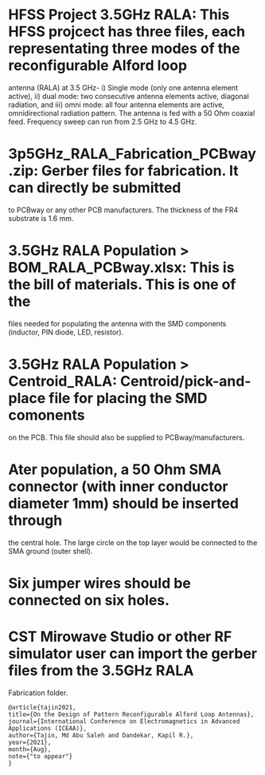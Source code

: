 # HFSS Project 3.5GHz RALA: This HFSS projcect has three files, each representating three modes of the reconfigurable Alford loop
antenna (RALA) at 3.5 GHz- i) Single mode (only one antenna element active), ii) dual mode: two
consecutive antenna elements active, diagonal radiation, and iii) omni mode: all four antenna
elements are active, omnidirectional radiation pattern. The antenna is fed with a 50 Ohm coaxial 
feed. Frequency sweep can run from 2.5 GHz to 4.5 GHz.

# 3p5GHz_RALA_Fabrication_PCBway.zip: Gerber files for fabrication. It can directly be submitted
to PCBway or any other PCB manufacturers. The thickness of the FR4 substrate is 1.6 mm.

# 3.5GHz RALA Population > BOM_RALA_PCBway.xlsx: This is the bill of materials. This is one of the
files needed for populating the antenna with the SMD components (inductor, PIN diode, LED, resistor).

#  3.5GHz RALA Population > Centroid_RALA: Centroid/pick-and-place file for placing the SMD comonents
on the PCB. This file should also be supplied to PCBway/manufacturers. 

# Ater population, a 50 Ohm SMA connector (with inner conductor diameter 1mm) should be inserted through
the central hole. The large circle on the top layer would be connected to the SMA ground (outer shell).

# Six jumper wires should be connected on six holes. 

# CST Mirowave Studio or other RF simulator user can import the gerber files from the 3.5GHz RALA 
Fabrication folder.

```
@article{tajin2021, 
title={On the Design of Pattern Reconfigurable Alford Loop Antennas}, 
journal={International Conference on Electromagnetics in Advanced Applications (ICEAA)}, 
author={Tajin, Md Abu Saleh and Dandekar, Kapil R.},
year={2021}, 
month={Aug},
note={"to appear"}
}
```

